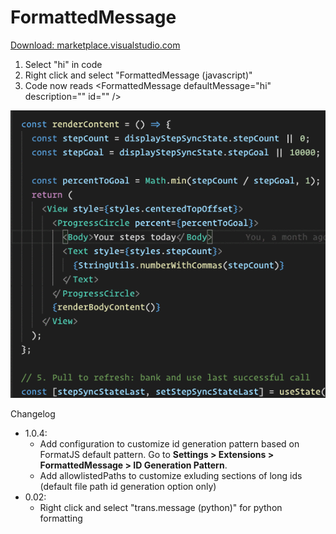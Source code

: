 # FormattedMessage
[Download: marketplace.visualstudio.com](https://marketplace.visualstudio.com/items?itemName=etaiklein.formatted-message)

1. Select "hi" in code
2. Right click and select "FormattedMessage (javascript)"
3. Code now reads \<FormattedMessage defaultMessage="hi" description="" id="" />

![Select code to use](/FormattedMessageGif.gif)

Changelog

- 1.0.4:
  - Add configuration to customize id generation pattern based on FormatJS default pattern. Go to **Settings > Extensions > FormattedMessage > ID Generation Pattern**.
  - Add allowlistedPaths to customize exluding sections of long ids (default file path id generation option only)
- 0.02:
  - Right click and select "trans.message (python)" for python formatting